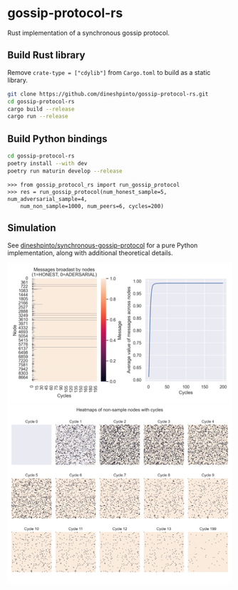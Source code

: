 # gossip-protocol-rs

Rust implementation of a synchronous gossip protocol.

## Build Rust library

Remove `crate-type = ["cdylib"]` from `Cargo.toml` to build as a static library.

```bash
git clone https://github.com/dineshpinto/gossip-protocol-rs.git
cd gossip-protocol-rs
cargo build --release
cargo run --release
```

## Build Python bindings

```bash
cd gossip-protocol-rs
poetry install --with dev
poetry run maturin develop --release
```

```ipython
>>> from gossip_protocol_rs import run_gossip_protocol
>>> res = run_gossip_protocol(num_honest_sample=5, num_adversarial_sample=4,
    num_non_sample=1000, num_peers=6, cycles=200)
```

## Simulation

See [dineshpinto/synchronous-gossip-protocol](https://github.com/dineshpinto/synchronous-gossip-protocol) for a pure
Python implementation, along with additional theoretical details.

![Results](output/convergence_heatmap_and_overall.png)
![Results](output/node_state_heatmap.png)
